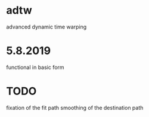 # adtw
advanced dynamic time warping

# 5.8.2019
functional in basic form

# TODO
fixation of the fit path
smoothing of the destination path